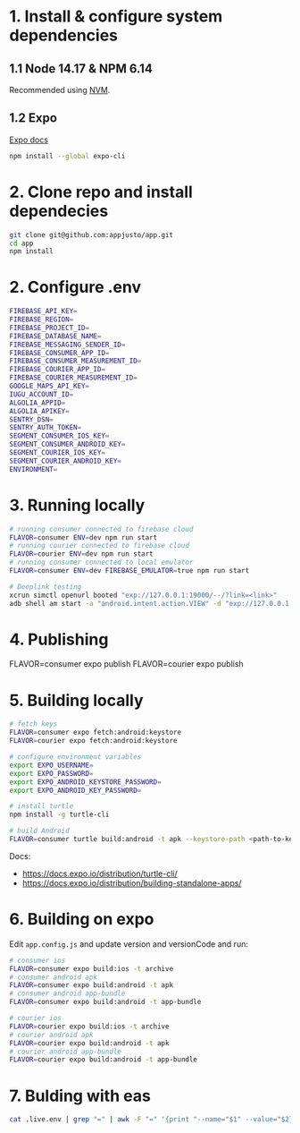 # 1. Install & configure system dependencies

## 1.1 Node 14.17 & NPM 6.14

Recommended using [NVM](https://github.com/nvm-sh/nvm).

## 1.2 Expo

[Expo docs](https://docs.expo.dev/get-started/installation/)

```bash
npm install --global expo-cli
```

# 2. Clone repo and install dependecies

```bash
git clone git@github.com:appjusto/app.git
cd app
npm install
```

# 2. Configure .env

```bash
FIREBASE_API_KEY=
FIREBASE_REGION=
FIREBASE_PROJECT_ID=
FIREBASE_DATABASE_NAME=
FIREBASE_MESSAGING_SENDER_ID=
FIREBASE_CONSUMER_APP_ID=
FIREBASE_CONSUMER_MEASUREMENT_ID=
FIREBASE_COURIER_APP_ID=
FIREBASE_COURIER_MEASUREMENT_ID=
GOOGLE_MAPS_API_KEY=
IUGU_ACCOUNT_ID=
ALGOLIA_APPID=
ALGOLIA_APIKEY=
SENTRY_DSN=
SENTRY_AUTH_TOKEN=
SEGMENT_CONSUMER_IOS_KEY=
SEGMENT_CONSUMER_ANDROID_KEY=
SEGMENT_COURIER_IOS_KEY=
SEGMENT_COURIER_ANDROID_KEY=
ENVIRONMENT=
```

# 3. Running locally

```bash
# running consumer connected to firebase cloud
FLAVOR=consumer ENV=dev npm run start
# running courier connected to firebase cloud
FLAVOR=courier ENV=dev npm run start
# running consumer connected to local emulator
FLAVOR=consumer ENV=dev FIREBASE_EMULATOR=true npm run start

# Deeplink testing
xcrun simctl openurl booted "exp://127.0.0.1:19000/--/?link=<link>"
adb shell am start -a "android.intent.action.VIEW" -d "exp://127.0.0.1:19000/--/?link=<link>"
```

# 4. Publishing

FLAVOR=consumer expo publish
FLAVOR=courier expo publish

# 5. Building locally

```bash
# fetch keys
FLAVOR=consumer expo fetch:android:keystore
FLAVOR=courier expo fetch:android:keystore

# configure environment variables
export EXPO_USERNAME=
export EXPO_PASSWORD=
export EXPO_ANDROID_KEYSTORE_PASSWORD=
export EXPO_ANDROID_KEY_PASSWORD=

# install turtle
npm install -g turtle-cli

# build Android
FLAVOR=consumer turtle build:android -t apk --keystore-path <path-to-keystore> --keystore-alias <keystore-alias>
```

Docs:

- https://docs.expo.io/distribution/turtle-cli/
- https://docs.expo.io/distribution/building-standalone-apps/

# 6. Building on expo

Edit `app.config.js` and update version and versionCode and run:

```bash
# consumer ios
FLAVOR=consumer expo build:ios -t archive
# consumer android apk
FLAVOR=consumer expo build:android -t apk
# consumer android app-bundle
FLAVOR=consumer expo build:android -t app-bundle

# courier ios
FLAVOR=courier expo build:ios -t archive
# courier android apk
FLAVOR=courier expo build:android -t apk
# courier android app-bundle
FLAVOR=courier expo build:android -t app-bundle
```

# 7. Bulding with eas

```bash
cat .live.env | grep "=" | awk -F "=" '{print "--name="$1" --value="$2}' | ENV=live ENVIRONMENT=live FLAVOR=courier xargs -n2 eas secret:create --type string --force
```
